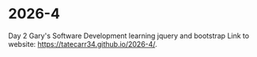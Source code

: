 # 2026-4
Day 2 Gary's Software Development learning jquery and bootstrap
Link to website:  https://tatecarr34.github.io/2026-4/.
